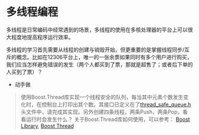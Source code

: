 # 多线程编程

多线程是日常编码中经常遇到的场景，多线程的使用在多核处理器的平台上可以很大程度地提高程序运行效率。

多线程的学习首先需要从线程的创建与销毁开始，但更重要的是掌握线程同步/互斥的概念。比如在12306平台上，唯一的一张余票如果同时有多个用户进行购买，我们应当怎样避免错误的发生（两个人都买到了票，那就是超售了；或者后下单的人买到了票）？

+ 动手做
> 使用Boost.Thread库实现一个线程安全的队列，每当其中元素个数发生变化时，在控制台上打印出其个数。其接口已定义在了[thread_safe_queue.h](./thread_safe_queue.h)头文件中，请完成其实现。另外创建四条线程，两条Push，两条Pop，看看运行时会发生什么？
> 关于Boost.Thread库如何使用，可以参考： 
> [Boost Library](../Third_Party_Library/TheBoostC++Libraries.CHM), 
> [Boost Thread](https://www.boost.org/doc/libs/1_68_0/doc/html/thread.html)